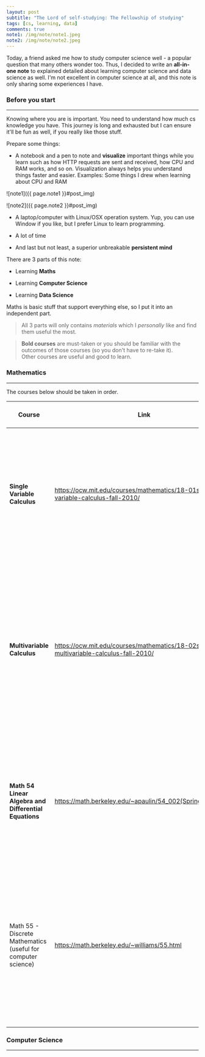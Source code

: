 ```yaml
---
layout: post
subtitle: "The Lord of self-studying: The Fellowship of studying"
tags: [cs, learning, data]
comments: true
note1: /img/note/note1.jpeg
note2: /img/note/note2.jpeg
---
```

Today, a friend asked me how to study computer science well - a popular question
that many others wonder too. Thus, I decided to write an **all-in-one
note** to explained detailed about learning computer science and data science as well.
I'm not excellent in computer science at all, and this note is only sharing some
experiences I have.

### Before you start
___
Knowing where you are is important. You need to understand how much cs knowledge
you have. This journey is long and exhausted but I can ensure it'll be fun as well, 
if you really like those stuff.

Prepare some things:
- A notebook and a pen to note and **visualize** important things 
while you learn such as how HTTP requests are sent and received, 
how CPU and RAM works, and so on. Visualization always helps you understand
things faster and easier. Examples: Some things I drew when learning about
CPU and RAM

![note1]({{ page.note1 }}#post_img)

![note2]({{ page.note2 }}#post_img)

- A laptop/computer with Linux/OSX operation system. Yup, you can use Window
if you like, but I prefer Linux to learn programming.

- A lot of time

- And last but not least, a superior unbreakable **persistent mind**

There are 3 parts of this note:
- Learning **Maths**

- Learning **Computer Science**

- Learning **Data Science**

Maths is basic stuff that support everything else, so I put it into an independent part.

> All 3 parts will only contains *materials* which I *personally* like and find them useful
the most.

> **Bold courses** are must-taken or you should be familiar with the outcomes of those courses (so you don't have to re-take it).  
Other courses are useful and good to learn.

### Mathematics
___
The courses below should be taken in order.

| Course | Link | What you expected to learn |
| ------ |--- | --- |
| **Single Variable Calculus** | <https://ocw.mit.edu/courses/mathematics/18-01sc-single-variable-calculus-fall-2010/> | Limit, Derivatives, Chain Rules, Approximation, Mean Value Theorem, Riemann Sums, The Fundamental Theorem of Calculus, Integrals and Application, L'Hospital's Rule, Infinite Series, Taylor's Series|
| **Multivariable Calculus** | <https://ocw.mit.edu/courses/mathematics/18-02sc-multivariable-calculus-fall-2010/> | Vectors and operators on vectors, Determinants and Matrices (Basics), Partial Derivatives, Second Derivative Test, Total Differentials and the Chain Rule, Gradient, Lagrange Multipliers, Double Integrals, Vector Fields, Curl, Green's Theorem, Triple Integrals, Flux, Stokes' Theorem| 
| **Math 54 Linear Algebra and Differential Equations** | <https://math.berkeley.edu/~apaulin/54_002(Spring2018).html> | Vectors Spaces and Linear transformations, subspaces, kernels, range, eigenvalues and eigenvectors, The Gram-Schmidt Process, Least-Squares Problems, Linear Systems of Differential Equations, Fourier Series |
| Math 55 - Discrete Mathematics (useful for computer science) | <https://math.berkeley.edu/~williams/55.html> | Propositional logic and equivalences, Sets and set operations, Functions, sequences, cardinality, Solving congruences, Mathematical induction, recursive, Counting, Permutations and combinations, Graphs and graph models, Graph isomorphism |

### Computer Science
___
